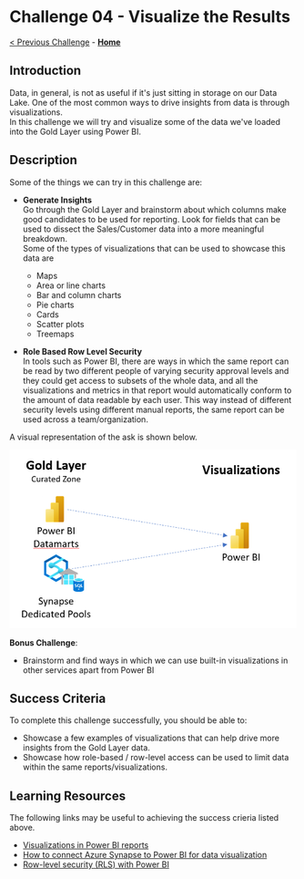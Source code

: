 # Challenge 04 - Visualize the Results

[< Previous Challenge](./Challenge-03.md) - **[Home](../README.md)**

## Introduction
Data, in general, is not as useful if it's just sitting in storage on our Data Lake. One of the most common ways to drive insights from data is through visualizations.  
In this challenge we will try and visualize some of the data we've loaded into the Gold Layer using Power BI.

## Description
Some of the things we can try in this challenge are:
- __Generate Insights__  
  Go through the Gold Layer and brainstorm about which columns make good candidates to be used for reporting. Look for fields that can be used to dissect the Sales/Customer data into a more meaningful breakdown.  
  Some of the types of visualizations that can be used to showcase this data are
  - Maps
  - Area or line charts
  - Bar and column charts
  - Pie charts
  - Cards
  - Scatter plots
  - Treemaps

- __Role Based Row Level Security__  
  In tools such as Power BI, there are ways in which the same report can be read by two different people of varying security approval levels and they could get access to subsets of the whole data, and all the visualizations and metrics in that report would automatically conform to the amount of data readable by each user. This way instead of different security levels using different manual reports, the same report can be used across a team/organization.
  
A visual representation of the ask is shown below.  
  
![picture alt](../img/Visualizations.png) 
  
__Bonus Challenge__:  
- Brainstorm and find ways in which we can use built-in visualizations in other services apart from Power BI
  

## Success Criteria
To complete this challenge successfully, you should be able to:
- Showcase a few examples of visualizations that can help drive more insights from the Gold Layer data.
- Showcase how role-based / row-level access can be used to limit data within the same reports/visualizations.
  

## Learning Resources
The following links may be useful to achieving the success crieria listed above.
- [Visualizations in Power BI reports](https://learn.microsoft.com/en-us/power-bi/visuals/power-bi-report-visualizations)
- [How to connect Azure Synapse to Power BI for data visualization](https://techcommunity.microsoft.com/t5/educator-developer-blog/how-to-connect-azure-synapse-to-power-bi-for-data-visualization/ba-p/3614555) 
- [Row-level security (RLS) with Power BI](https://learn.microsoft.com/en-us/power-bi/enterprise/service-admin-rls)

